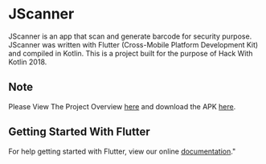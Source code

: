 # JScanner

JScanner is an app that scan and generate barcode for security purpose. JScanner was written with Flutter (Cross-Mobile Platform Development Kit) and compiled in Kotlin. This is a project built for the purpose of Hack With Kotlin 2018.

## Note

Please View The Project Overview [here](https://drive.google.com/open?id=1MPoWtSm-CA6ijUocMZR2ZSay2-0giCnS) and download the APK [here](https://drive.google.com/open?id=1qFi0NkM3-16NfqXK7cWKVfqO07y11IRD).

## Getting Started With Flutter

For help getting started with Flutter, view our online
[documentation](https://flutter.io/)."
